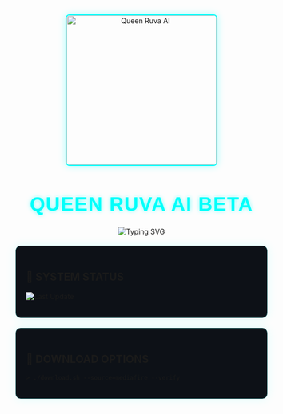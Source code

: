 <p align="center">
  <img src="https://files.catbox.moe/5i2kcn.png" alt="Queen Ruva AI" width="300" style="border: 2px solid #00fffb; border-radius: 8px; box-shadow: 0 0 15px #00fffb55;"/>
</p>

<h1 align="center" style="font-family: 'Orbitron', sans-serif; font-size: 2.8em; color: #00fffb; text-shadow: 0 0 8px #00fffb88; letter-spacing: 1.5px; margin-bottom: 5px;">
  QUEEN RUVA AI BETA
</h1>

<p align="center">
  <img src="https://readme-typing-svg.demolab.com?font=Orbitron&weight=600&size=20&duration=3500&pause=800&color=00FFFB&center=true&width=500&lines=SYSTEM+ONLINE;READY+FOR+DEPLOYMENT;CREATED+BY+ICONIC+TECH" alt="Typing SVG" style="margin-top: 10px;"/>
</p>

<div style="background: #0d1117; border-radius: 10px; padding: 20px; border: 1px solid #00fffb33; box-shadow: 0 0 20px #00fffb22; margin: 20px 0;">

## 📡 **SYSTEM STATUS**  
![Last Update](https://img.shields.io/github/last-commit/iconic05/Queen-ruva-ai-beta?style=for-the-badge&label=LAST%20UPDATE&color=00fffb&labelColor=0d1117&logo=terminal)

</div>

<div style="background: #0d1117; border-radius: 10px; padding: 20px; border: 1px solid #00fffb33; box-shadow: 0 0 20px #00fffb22; margin: 20px 0;">

## 💾 **DOWNLOAD OPTIONS**

```console
> ./download.sh --source=mediafire --verify
